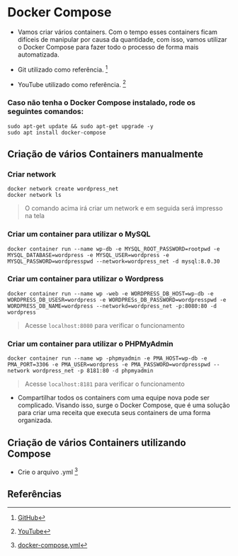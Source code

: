 # Docker Compose

- Vamos criar vários containers. Com o tempo esses containers ficam difíceis de manipular por causa da quantidade, com isso, vamos utilizar o Docker Compose para fazer todo o processo de forma mais automatizada.

- Git utilizado como referência. [^1]

- YouTube utilizado como referência. [^2]

### Caso não tenha o Docker Compose instalado, rode os seguintes comandos:

```
sudo apt-get update && sudo apt-get upgrade -y
sudo apt install docker-compose
```
## Criação de vários Containers manualmente

### Criar network

```
docker network create wordpress_net
docker network ls
```

> O comando acima irá criar um network e em seguida será impresso na tela

### Criar um container para utilizar o MySQL

```
docker container run --name wp-db -e MYSQL_ROOT_PASSWORD=rootpwd -e MYSQL_DATABASE=wordpress -e MYSQL_USER=wordpress -e MYSQL_PASSWORD=wordpresspwd --network=wordpress_net -d mysql:8.0.30
```

### Criar um container para utilizar o Wordpress

```
docker container run --name wp -web -e WORDPRESS_DB_HOST=wp-db -e WORDPRESS_DB_USESR=wordpress -e WORDPRESs_DB_PASSWORD=wordpresspwd -e WORDPRESS_DB_NAME=wordpress --networkd=wordpress_net -p:8080:80 -d wordpress
```

> Acesse `localhost:8080` para verificar o funcionamento

### Criar um container para utilizar o PHPMyAdmin

```
docker container run --name wp -phpmyadmin -e PMA_HOST=wp-db -e PMA_PORT=3306 -e PMA_USER=wordpress -e PMA_PASSWORD=wordpresspwd --network wordpress_net -p 8181:80 -d phpmyadmin
```

> Acesse `localhost:8181` para verificar o funcionamento

- Compartilhar todos os containers com uma equipe nova pode ser complicado. Visando isso, surge o Docker Compose, que é uma solução para criar uma receita que executa seus containers de uma forma organizada.

## Criação de vários Containers utilizando Compose

- Crie o arquivo .yml [^3]


## Referências

[^1]: [GitHub](<https://github.com/fabricioveronez/live-docker>)

[^2]: [YouTube](<https://www.youtube.com/watch?v=hue967OT4gw>)

[^3]: [docker-compose.yml](<https://github.com/fabricioveronez/live-docker/blob/main/wodpress/docker-compose.yml>)
